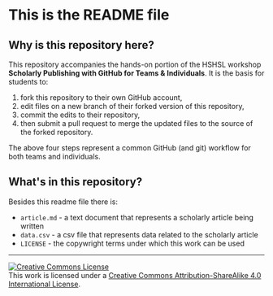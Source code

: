 # This is the README file

## Why is this repository here?
This repository accompanies the hands-on portion of the HSHSL workshop **Scholarly Publishing with GitHub for Teams &amp; Individuals**. It is the basis for students to:
  1. fork this repository to their own GitHub account,
  2. edit files on a new branch of their forked version of this repository,
  3. commit the edits to their repository,
  4. then submit a pull request to merge the updated files to the source of the forked repository.

The above four steps represent a common GitHub (and git) workflow for both teams and individuals.

## What's in this repository?
Besides this readme file there is:
  - `article.md` - a text document that represents a scholarly article being written
  - `data.csv` - a csv file that represents data related to the scholarly article
  - `LICENSE` - the copywright terms under which this work can be used


---
<a rel="license" href="http://creativecommons.org/licenses/by-sa/4.0/"><img alt="Creative Commons License" style="border-width:0" src="https://i.creativecommons.org/l/by-sa/4.0/80x15.png" /></a><br />This work is licensed under a <a rel="license" href="http://creativecommons.org/licenses/by-sa/4.0/">Creative Commons Attribution-ShareAlike 4.0 International License</a>.
